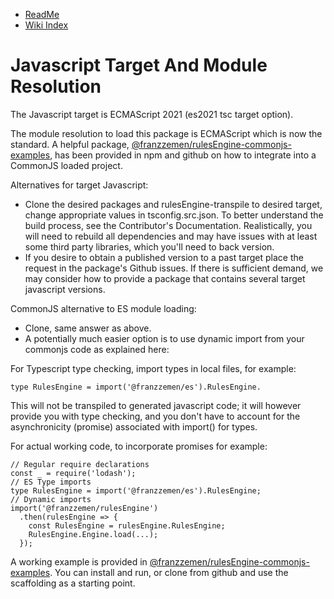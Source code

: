 - [ReadMe](../ReadMe.md)
- [Wiki Index](./WikiIndex.md)

# Javascript Target And Module Resolution

The Javascript target is ECMAScript 2021 (es2021 tsc target option).

The module resolution to load this package is ECMAScript which is now the standard.  A helpful package,
[@franzzemen/rulesEngine-commonjs-examples](https://www.npmjs.com/package/@franzzemen/re-commonjs-examples), has been
provided in npm and github on how to integrate into a CommonJS loaded project.

Alternatives for target Javascript:

- Clone the desired packages and rulesEngine-transpile to desired target, change appropriate values in tsconfig.src.json. To
  better understand the build process, see the Contributor's Documentation. Realistically, you will need to rebuild all
  dependencies and may have issues with at least some third party libraries, which you'll need to back version.
- If you desire to obtain a published version to a past target place the request in the package's Github issues. If
  there is sufficient demand, we may consider how to provide a package that contains several target javascript versions.

CommonJS alternative to ES module loading:

- Clone, same answer as above.
- A potentially much easier option is to use dynamic import from your commonjs code as explained here:

For Typescript type checking, import types in local files, for example:

    type RulesEngine = import('@franzzemen/es').RulesEngine.

This will not be transpiled to generated javascript code; it will however provide you with type checking, and you don't
have to account for the asynchronicity (promise) associated with import() for types.

For actual working code, to incorporate promises for example:

    // Regular require declarations
    const _ = require('lodash');
    // ES Type imports
    type RulesEngine = import('@franzzemen/es').RulesEngine;
    // Dynamic imports
    import('@franzzemen/rulesEngine')
      .then(rulesEngine => {
        const RulesEngine = rulesEngine.RulesEngine;
        RulesEngine.Engine.load(...);
      });

A working example is provided
in [@franzzemen/rulesEngine-commonjs-examples](https://www.npmjs.com/package/@franzzemen/re-commonjs-examples). You can install
and run, or clone from github and use the scaffolding as a starting point.
